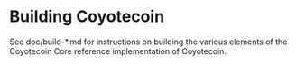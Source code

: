 Building Coyotecoin
================

See doc/build-*.md for instructions on building the various
elements of the Coyotecoin Core reference implementation of Coyotecoin.
